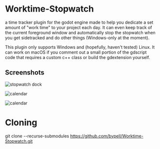 # Worktime-Stopwatch

<p>
 a time tracker plugin for the godot engine made to help you dedicate a set amount of "work time" to your project each day. It can even keep track of the current foreground window and automatically stop the stopwatch when you get sidetracked and do other things (Windows-only at the moment).
</p>
<p>
 This plugin only supports Windows and (hopefully, haven't tested) Linux. It can work on macOS if you comment out a small portion of the gdscript code that requires a custom c++ class or build the gdextension yourself.
</p>

## Screenshots
<p>
 <img alt="stopwatch dock" src="https://github.com/user-attachments/assets/d6eb84ef-9c70-4d0a-89d7-734990a630bf">
</p>
<p>
 <img alt="calendar" src="https://github.com/user-attachments/assets/d7afba01-a7be-4d51-9fe7-fe41e94d755f">
</p>
<p>
 <img alt="calendar" src="https://github.com/user-attachments/assets/52b19495-bbdf-4018-b18b-ebc02005a6cd">
</p>

# Cloning
git clone --recurse-submodules https://github.com/bypell/Worktime-Stopwatch.git
